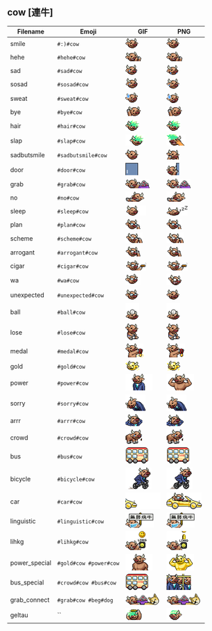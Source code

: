 ## cow [連牛]
| Filename | Emoji | GIF | PNG |
| --- | --- | --- | --- |
| smile | `#:)#cow` | ![smile](../assets/faces/cow/smile.gif) | ![smile](../assets/faces_png/cow/smile.png) |
| hehe | `#hehe#cow` | ![hehe](../assets/faces/cow/hehe.gif) | ![hehe](../assets/faces_png/cow/hehe.png) |
| sad | `#sad#cow` | ![sad](../assets/faces/cow/sad.gif) | ![sad](../assets/faces_png/cow/sad.png) |
| sosad | `#sosad#cow` | ![sosad](../assets/faces/cow/sosad.gif) | ![sosad](../assets/faces_png/cow/sosad.png) |
| sweat | `#sweat#cow` | ![sweat](../assets/faces/cow/sweat.gif) | ![sweat](../assets/faces_png/cow/sweat.png) |
| bye | `#bye#cow` | ![bye](../assets/faces/cow/bye.gif) | ![bye](../assets/faces_png/cow/bye.png) |
| hair | `#hair#cow` | ![hair](../assets/faces/cow/hair.gif) | ![hair](../assets/faces_png/cow/hair.png) |
| slap | `#slap#cow` | ![slap](../assets/faces/cow/slap.gif) | ![slap](../assets/faces_png/cow/slap.png) |
| sadbutsmile | `#sadbutsmile#cow` | ![sadbutsmile](../assets/faces/cow/sadbutsmile.gif) | ![sadbutsmile](../assets/faces_png/cow/sadbutsmile.png) |
| door | `#door#cow` | ![door](../assets/faces/cow/door.gif) | ![door](../assets/faces_png/cow/door.png) |
| grab | `#grab#cow` | ![grab](../assets/faces/cow/grab.gif) | ![grab](../assets/faces_png/cow/grab.png) |
| no | `#no#cow` | ![no](../assets/faces/cow/no.gif) | ![no](../assets/faces_png/cow/no.png) |
| sleep | `#sleep#cow` | ![sleep](../assets/faces/cow/sleep.gif) | ![sleep](../assets/faces_png/cow/sleep.png) |
| plan | `#plan#cow` | ![plan](../assets/faces/cow/plan.gif) | ![plan](../assets/faces_png/cow/plan.png) |
| scheme | `#scheme#cow` | ![scheme](../assets/faces/cow/scheme.gif) | ![scheme](../assets/faces_png/cow/scheme.png) |
| arrogant | `#arrogant#cow` | ![arrogant](../assets/faces/cow/arrogant.gif) | ![arrogant](../assets/faces_png/cow/arrogant.png) |
| cigar | `#cigar#cow` | ![cigar](../assets/faces/cow/cigar.gif) | ![cigar](../assets/faces_png/cow/cigar.png) |
| wa | `#wa#cow` | ![wa](../assets/faces/cow/wa.gif) | ![wa](../assets/faces_png/cow/wa.png) |
| unexpected | `#unexpected#cow` | ![unexpected](../assets/faces/cow/unexpected.gif) | ![unexpected](../assets/faces_png/cow/unexpected.png) |
| ball | `#ball#cow` | ![ball](../assets/faces/cow/ball.gif) | ![ball](../assets/faces_png/cow/ball.png) |
| lose | `#lose#cow` | ![lose](../assets/faces/cow/lose.gif) | ![lose](../assets/faces_png/cow/lose.png) |
| medal | `#medal#cow` | ![medal](../assets/faces/cow/medal.gif) | ![medal](../assets/faces_png/cow/medal.png) |
| gold | `#gold#cow` | ![gold](../assets/faces/cow/gold.gif) | ![gold](../assets/faces_png/cow/gold.png) |
| power | `#power#cow` | ![power](../assets/faces/cow/power.gif) | ![power](../assets/faces_png/cow/power.png) |
| sorry | `#sorry#cow` | ![sorry](../assets/faces/cow/sorry.gif) | ![sorry](../assets/faces_png/cow/sorry.png) |
| arrr | `#arrr#cow` | ![arrr](../assets/faces/cow/arrr.gif) | ![arrr](../assets/faces_png/cow/arrr.png) |
| crowd | `#crowd#cow` | ![crowd](../assets/faces/cow/crowd.gif) | ![crowd](../assets/faces_png/cow/crowd.png) |
| bus | `#bus#cow` | ![bus](../assets/faces/cow/bus.gif) | ![bus](../assets/faces_png/cow/bus.png) |
| bicycle | `#bicycle#cow` | ![bicycle](../assets/faces/cow/bicycle.gif) | ![bicycle](../assets/faces_png/cow/bicycle.png) |
| car | `#car#cow` | ![car](../assets/faces/cow/car.gif) | ![car](../assets/faces_png/cow/car.png) |
| linguistic | `#linguistic#cow` | ![linguistic](../assets/faces/cow/linguistic.gif) | ![linguistic](../assets/faces_png/cow/linguistic.png) |
| lihkg | `#lihkg#cow` | ![lihkg](../assets/faces/cow/lihkg.gif) | ![lihkg](../assets/faces_png/cow/lihkg.png) |
| power_special | `#gold#cow #power#cow` | ![power_special](../assets/faces/cow/power_special.gif) | ![power_special](../assets/faces_png/cow/power_special.png) |
| bus_special | `#crowd#cow #bus#cow` | ![bus_special](../assets/faces/cow/bus_special.gif) | ![bus_special](../assets/faces_png/cow/bus_special.png) |
| grab_connect | `#grab#cow #beg#dog` | ![grab_connect](../assets/faces/cow/grab_connect.gif) | ![grab_connect](../assets/faces_png/cow/grab_connect.png) |
| geltau | `` | ![geltau](../assets/faces/cow/geltau.gif) | ![geltau](../assets/faces_png/cow/geltau.png) |


